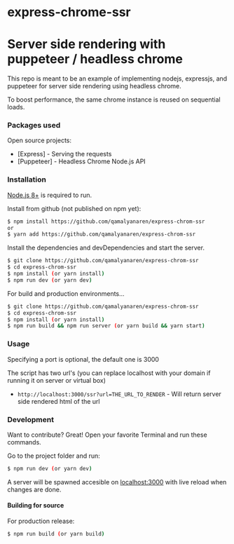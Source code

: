 # express-chrome-ssr
# Server side rendering with puppeteer / headless chrome

This repo is meant to be an example of implementing nodejs, expressjs, and puppeteer for server side rendering using headless chrome.

To boost performance, the same chrome instance is reused on sequential loads.

### Packages used

Open source projects:

* [Express] - Serving the requests
* [Puppeteer] - Headless Chrome Node.js API

### Installation

[Node.js 8+](https://nodejs.org/) is required to run.

Install from github (not published on npm yet):
```sh
$ npm install https://github.com/qamalyanaren/express-chrom-ssr
or
$ yarn add https://github.com/qamalyanaren/express-chrom-ssr
```

Install the dependencies and devDependencies and start the server.

```sh
$ git clone https://github.com/qamalyanaren/express-chrom-ssr
$ cd express-chrom-ssr
$ npm install (or yarn install)
$ npm run dev (or yarn dev)
```

For build and production environments...

```sh
$ git clone https://github.com/qamalyanaren/express-chrom-ssr
$ cd express-chrom-ssr
$ npm install (or yarn install)
$ npm run build && npm run server (or yarn build && yarn start)
```

### Usage

Specifying a port is optional, the default one is 3000

The script has two url's (you can replace localhost with your domain if running it on server or virtual box)

* `http://localhost:3000/ssr?url=THE_URL_TO_RENDER` - Will return server side rendered html of the url

### Development

Want to contribute? Great!
Open your favorite Terminal and run these commands.

Go to the project folder and run:

```sh
$ npm run dev (or yarn dev)
```

A server will be spawned accesible on [localhost:3000](http://localhost:3000) with live reload when changes are done.

#### Building for source
For production release:
```sh
$ npm run build (or yarn build)
